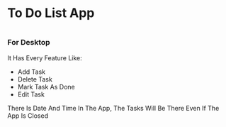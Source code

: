 <h1>To Do List App<h1/>
<h3>For Desktop</h3>
<div>
  It Has Every Feature Like:
  <ul>
    <li>Add Task</li>
    <li>Delete Task</li>
    <li>Mark Task As Done</li>
    <li>Edit Task</li>
  </ul>
  <p>
    There Is Date And Time In The App, The Tasks Will Be There Even If The App Is Closed
  </p>
</div>
